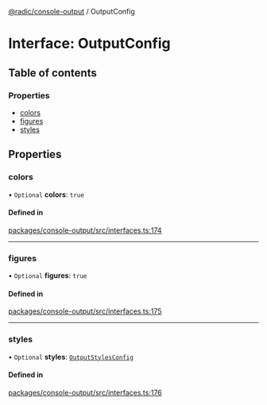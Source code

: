 [@radic/console-output](../README.md) / OutputConfig

# Interface: OutputConfig

## Table of contents

### Properties

- [colors](OutputConfig.md#colors)
- [figures](OutputConfig.md#figures)
- [styles](OutputConfig.md#styles)

## Properties

### colors

• `Optional` **colors**: ``true``

#### Defined in

[packages/console-output/src/interfaces.ts:174](https://github.com/robinradic/npm-console/blob/10cb77f/packages/console-output/src/interfaces.ts#L174)

___

### figures

• `Optional` **figures**: ``true``

#### Defined in

[packages/console-output/src/interfaces.ts:175](https://github.com/robinradic/npm-console/blob/10cb77f/packages/console-output/src/interfaces.ts#L175)

___

### styles

• `Optional` **styles**: [`OutputStylesConfig`](OutputStylesConfig.md)

#### Defined in

[packages/console-output/src/interfaces.ts:176](https://github.com/robinradic/npm-console/blob/10cb77f/packages/console-output/src/interfaces.ts#L176)
